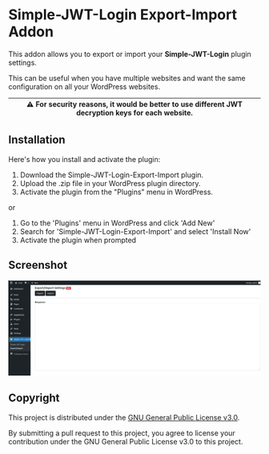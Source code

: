 # Simple-JWT-Login Export-Import Addon

This addon allows you to export or import your **Simple-JWT-Login** plugin settings.

This can be useful when you have multiple websites and want the same configuration on all your WordPress websites.

| :warning: For security reasons, it would be better to use different JWT decryption keys for each website. |
|-----------------------------------------------------------------------------------------------------------|


## Installation 

Here's how you install and activate the plugin:

1. Download the Simple-JWT-Login-Export-Import plugin.
2. Upload the .zip file in your WordPress plugin directory.
3. Activate the plugin from the "Plugins" menu in WordPress.

or

1. Go to the 'Plugins' menu in WordPress and click 'Add New'
2. Search for 'Simple-JWT-Login-Export-Import' and select 'Install Now'
3. Activate the plugin when prompted

## Screenshot

<p align="center">
    <img src="https://github.com/simple-jwt-login/export-import/blob/master/wordpress.org/screenshot-1.png?raw=true" alt="Simple-JWT-Login Export-Import" />
</p>

## Copyright

This project is distributed under the [GNU General Public License v3.0](https://github.com/simple-jwt-login/export-import/blob/master/LICENSE).

By submitting a pull request to this project, you agree to license your contribution under the GNU General Public License v3.0 to this project.
